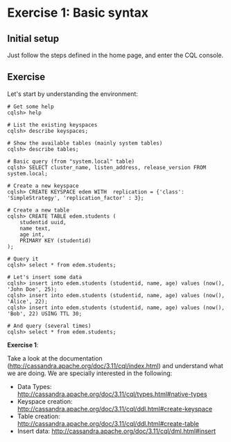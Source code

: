 # Exercise 1: Basic syntax

## Initial setup

Just follow the steps defined in the home page, and enter the CQL console.

## Exercise

Let's start by understanding the environment:

```shell
# Get some help
cqlsh> help

# List the existing keyspaces
cqlsh> describe keyspaces;

# Show the available tables (mainly system tables)
cqlsh> describe tables;

# Basic query (from "system.local" table)
cqlsh> SELECT cluster_name, listen_address, release_version FROM system.local;

# Create a new keyspace
cqlsh> CREATE KEYSPACE edem WITH  replication = {'class': 'SimpleStrategy', 'replication_factor' : 3};

# Create a new table
cqlsh> CREATE TABLE edem.students (
    studentid uuid,
    name text,
    age int,
    PRIMARY KEY (studentid)
);

# Query it
cqlsh> select * from edem.students;

# Let's insert some data
cqlsh> insert into edem.students (studentid, name, age) values (now(), 'John Doe', 25);
cqlsh> insert into edem.students (studentid, name, age) values (now(), 'Alice', 22);
cqlsh> insert into edem.students (studentid, name, age) values (now(), 'Bob', 22) USING TTL 30;

# And query (several times)
cqlsh> select * from edem.students;
```

**Exercise 1**:

Take a look at the documentation (http://cassandra.apache.org/doc/3.11/cql/index.html) and understand what we are doing.
We are specially interested in the following:

* Data Types: http://cassandra.apache.org/doc/3.11/cql/types.html#native-types
* Keyspace creation: http://cassandra.apache.org/doc/3.11/cql/ddl.html#create-keyspace
* Table creation: http://cassandra.apache.org/doc/3.11/cql/ddl.html#create-table
* Insert data: http://cassandra.apache.org/doc/3.11/cql/dml.html#insert